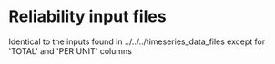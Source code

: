 # Reliability input files

Identical to the inputs found in ../../../timeseries_data_files except for 'TOTAL'
and 'PER UNIT' columns




